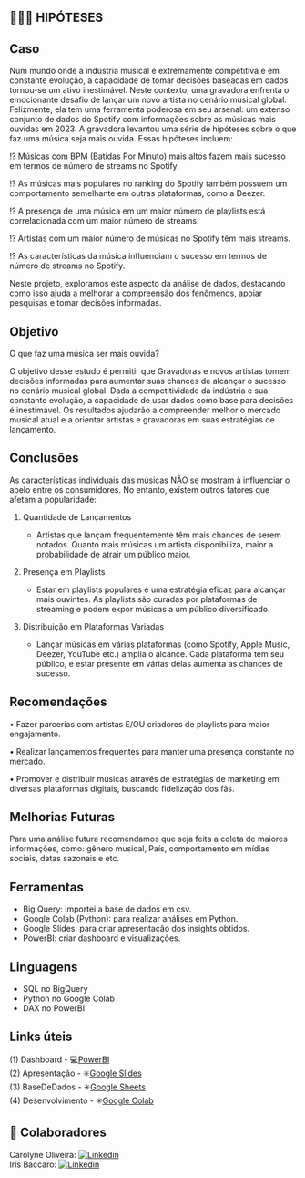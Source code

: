 ## 🎼🎵🎶 HIPÓTESES ##


## Caso
Num mundo onde a indústria musical é extremamente competitiva e em constante evolução, a capacidade de tomar decisões baseadas em dados tornou-se um ativo inestimável.
Neste contexto, uma gravadora enfrenta o emocionante desafio de lançar um novo artista no cenário musical global. Felizmente, ela tem uma ferramenta poderosa em seu arsenal: um extenso conjunto de dados do Spotify com informações sobre as músicas mais ouvidas em 2023.
A gravadora levantou uma série de hipóteses sobre o que faz uma música seja mais ouvida. Essas hipóteses incluem:

⁉️ Músicas com BPM (Batidas Por Minuto) mais altos fazem mais sucesso em termos de número de streams no Spotify.</br>

⁉️ As músicas mais populares no ranking do Spotify também possuem um comportamento semelhante em outras plataformas, como a Deezer.</br>

⁉️ A presença de uma música em um maior número de playlists está correlacionada com um maior número de streams.</br>

⁉️ Artistas com um maior número de músicas no Spotify têm mais streams.</br>

⁉️ As características da música influenciam o sucesso em termos de número de streams no Spotify.</br>

Neste projeto, exploramos este aspecto da análise de dados, destacando como isso ajuda a melhorar a compreensão dos fenômenos, apoiar pesquisas e tomar decisões informadas.


## Objetivo
O que faz uma música ser mais ouvida?</br>

O objetivo desse estudo é permitir que Gravadoras e novos artistas tomem decisões informadas para aumentar suas chances de alcançar o sucesso no cenário musical global. 
Dada a competitividade da indústria e sua constante evolução, a capacidade de usar dados como base para decisões é inestimável. 
Os resultados ajudarão a compreender melhor o mercado musical atual e a orientar artistas e gravadoras em suas estratégias de lançamento. 
	

## Conclusões
As características individuais das músicas NÃO se mostram à influenciar o apelo entre os consumidores. No entanto, existem outros fatores que afetam a popularidade:

1. Quantidade de Lançamentos
   - Artistas que lançam frequentemente têm mais chances de serem notados. Quanto mais músicas um artista disponibiliza, maior a probabilidade de atrair um público maior.


2. Presença em Playlists
   - Estar em playlists populares é uma estratégia eficaz para alcançar mais ouvintes. As playlists são curadas por plataformas de streaming e podem expor músicas a um público diversificado.


3. Distribuição em Plataformas Variadas
   - Lançar músicas em várias plataformas (como Spotify, Apple Music, Deezer, YouTube etc.) amplia o alcance. Cada plataforma tem seu público, e estar presente em várias delas aumenta as chances de sucesso.


## Recomendações
• Fazer parcerias com artistas E/OU criadores de playlists para maior engajamento.

• Realizar lançamentos frequentes para manter uma presença constante no mercado.

• Promover e distribuir músicas através de estratégias de marketing em diversas plataformas digitais, buscando fidelização dos fãs.


## Melhorias Futuras
Para uma análise futura recomendamos que seja feita a coleta de maiores informações, como: gênero musical, País, comportamento em mídias sociais, datas sazonais e etc.


## Ferramentas
- Big Query: importei a base de dados em csv.
- Google Colab (Python): para realizar análises em Python.
- Google Slides: para criar apresentação dos insights obtidos.
- PowerBI: criar dashboard e visualizações.


## Linguagens
- SQL no BigQuery
- Python no Google Colab
- DAX no PowerBI 


## Links úteis 
(1) Dashboard - 💻[PowerBI]( ) </br>
(2) Apresentação - ✳️[Google Slides]( )</br>
(3) BaseDeDados - ✳️[Google Sheets](https://drive.google.com/file/d/11W1wfljCoRKy1Uk5R65LHWmh2mtCtMGV/view)</br>
(4) Desenvolvimento - ✳️[Google Colab](https://colab.research.google.com/drive/1B4N8UnISLrUswNxwHef-77bgBt7jkEBz?usp=sharing)</br>


## 🤝 Colaboradores
Carolyne Oliveira: 
[![Linkedin](https://img.shields.io/badge/LinkedIn-0077B5?style=for-the-badge&logo=linkedin&logoColor=white)](https://www.linkedin.com/in/carolyne-oliveira-5ba98a29b/)
</br>
Iris Baccaro: 
[![Linkedin](https://img.shields.io/badge/LinkedIn-0077B5?style=for-the-badge&logo=linkedin&logoColor=white)](https://www.linkedin.com/in/iris-baccaro/)
